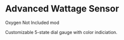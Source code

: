 # Advanced Wattage Sensor
Oxygen Not Included mod

Customizable 5-state dial gauge with color indiciation.
